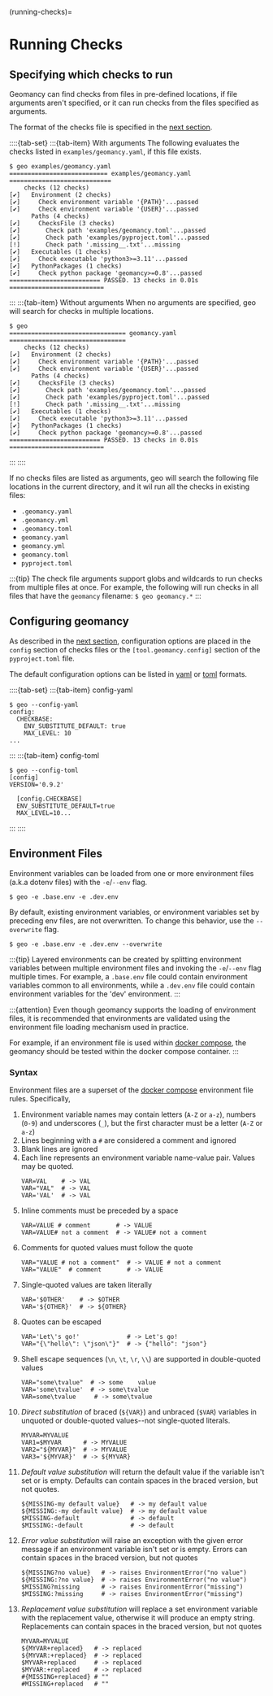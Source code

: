 (running-checks)=
# Running Checks

## Specifying which checks to run

Geomancy can find checks from files in pre-defined locations, if file
arguments aren't specified, or it can run checks from the files specified as
arguments.

The format of the checks file is specified in the [next section](#file-format).

::::{tab-set}
:::{tab-item} With arguments
The following evaluates the checks listed in ``examples/geomancy.yaml``, if
this file exists.
```shell
$ geo examples/geomancy.yaml
=========================== examples/geomancy.yaml ============================
    checks (12 checks)
[✔]   Environment (2 checks)
[✔]     Check environment variable '{PATH}'...passed
[✔]     Check environment variable '{USER}'...passed
      Paths (4 checks)
[✔]     ChecksFile (3 checks)
[✔]       Check path 'examples/geomancy.toml'...passed
[✔]       Check path 'examples/pyproject.toml'...passed
[!]       Check path '.missing__.txt'...missing
[✔]   Executables (1 checks)
[✔]     Check executable 'python3>=3.11'...passed
[✔]   PythonPackages (1 checks)
[✔]     Check python package 'geomancy>=0.8'...passed
========================= PASSED. 13 checks in 0.01s ==========================
```
:::
:::{tab-item} Without arguments
When no arguments are specified, geo will search for checks in multiple locations.
```shell
$ geo
================================ geomancy.yaml ================================
    checks (12 checks)
[✔]   Environment (2 checks)
[✔]     Check environment variable '{PATH}'...passed
[✔]     Check environment variable '{USER}'...passed
      Paths (4 checks)
[✔]     ChecksFile (3 checks)
[✔]       Check path 'examples/geomancy.toml'...passed
[✔]       Check path 'examples/pyproject.toml'...passed
[!]       Check path '.missing__.txt'...missing
[✔]   Executables (1 checks)
[✔]     Check executable 'python3>=3.11'...passed
[✔]   PythonPackages (1 checks)
[✔]     Check python package 'geomancy>=0.8'...passed
========================= PASSED. 13 checks in 0.01s ==========================
```
:::
::::

If no checks files are listed as arguments, geo will search the following file
locations in the current directory, and it wil run all the checks in existing
files:

- ``.geomancy.yaml``
- ``.geomancy.yml``
- ``.geomancy.toml``
- ``geomancy.yaml``
- ``geomancy.yml``
- ``geomancy.toml``
- ``pyproject.toml``

:::{tip}
The check file arguments support globs and wildcards to run checks from
multiple files at once. For example, the following will run checks in all
files that have the ``geomancy`` filename: ``$ geo geomancy.*``
:::

## Configuring geomancy

As described in the [next section](#file-format), configuration options are
placed in the ``config`` section of checks files or the
``[tool.geomancy.config]`` section of the ``pyproject.toml`` file.

The default configuration options can be listed in
[yaml](https://yaml.org) or [toml](https://toml.io/en/) formats.

::::{tab-set}
:::{tab-item} config-yaml
```shell
$ geo --config-yaml
config:
  CHECKBASE:
    ENV_SUBSTITUTE_DEFAULT: true
    MAX_LEVEL: 10
...
```
:::
:::{tab-item} config-toml
```shell
$ geo --config-toml
[config]
VERSION='0.9.2'

  [config.CHECKBASE]
  ENV_SUBSTITUTE_DEFAULT=true
  MAX_LEVEL=10...
```
:::
::::

## Environment Files

Environment variables can be loaded from one or more environment files
(a.k.a dotenv files) with the ``-e``/``--env`` flag.

```shell
$ geo -e .base.env -e .dev.env
```

By default, existing environment variables, or environment variables set
by preceding env files, are not overwritten. To change this behavior,
use the ``--overwrite`` flag.

```shell
$ geo -e .base.env -e .dev.env --overwrite
```

:::{tip}
Layered environments can be created by splitting environment variables
between multiple environment files and invoking the ``-e``/``--env`` flag
multiple times. For example, a ``.base.env`` file could contain environment
variables common to all environments, while a ``.dev.env`` file could
contain environment variables for the 'dev' environment.
:::

:::{attention}
Even though geomancy supports the loading of environment files, it is
recommended that environments are validated using the environment file loading
mechanism used in practice.

For example, if an environment file is used within
[docker compose](https://docs.docker.com/compose/), the geomancy should be
tested within the docker compose container.
:::

### Syntax

Environment files are a superset of the
[docker compose](https://docs.docker.com/compose/environment-variables/env-file/#syntax)
environment file rules. Specifically,

1. Environment variable names may contain letters (``A-Z`` or ``a-z``),
   numbers (``0-9``) and underscores (``_``), but the first character must be a
   letter (``A-Z`` or ``a-z``)
2. Lines beginning with a ``#`` are considered a comment and ignored
3. Blank lines are ignored
4. Each line represents an environment variable name-value pair. Values may
   be quoted.
    ```shell
    VAR=VAL    # -> VAL
    VAR="VAL"  # -> VAL
    VAR='VAL'  # -> VAL
    ```
5. Inline comments must be preceded by a space
   ```shell
   VAR=VALUE # comment       # -> VALUE
   VAR=VALUE# not a comment  # -> VALUE# not a comment
   ```
6. Comments for quoted values must follow the quote
    ```shell
   VAR="VALUE # not a comment"  # -> VALUE # not a comment
   VAR="VALUE"  # comment       # -> VALUE
    ```
7. Single-quoted values are taken literally
    ```shell
    VAR='$OTHER'    # -> $OTHER
    VAR='${OTHER}'  # -> ${OTHER}
    ```
8. Quotes can be escaped
    ```shell
    VAR='Let\'s go!'             # -> Let's go!
    VAR="{\"hello\": \"json\"}"  # -> {"hello": "json"}
    ```
9. Shell escape sequences (``\n``, ``\t``, ``\r``, ``\\``) are supported in
   double-quoted values
    ```shell
    VAR="some\tvalue"  # -> some    value
    VAR='some\tvalue'  # -> some\tvalue
    VAR=some\tvalue     # -> some\tvalue
    ```
10. _Direct substitution_ of braced (``${VAR}``) and unbraced (``$VAR``)
   variables in unquoted or double-quoted values--not single-quoted literals.
    ```shell
    MYVAR=MYVALUE
    VAR1=$MYVAR      # -> MYVALUE
    VAR2="${MYVAR}"  # -> MYVALUE
    VAR3='${MYVAR}'  # -> ${MYVAR}
    ```
11. _Default value substitution_ will return the default value if the variable
    isn't set or is empty. Defaults can contain spaces in the braced version,
    but not quotes.
    ```shell
    ${MISSING-my default value}   # -> my default value
    ${MISSING:-my default value}  # -> my default value
    $MISSING-default              # -> default
    $MISSING:-default             # -> default
    ```
12. _Error value substitution_ will raise an exception with the given error
    message if an environment variable isn't set or is empty. Errors can contain
   spaces in the braced version, but not quotes
    ```shell
    ${MISSING?no value}   # -> raises EnvironmentError("no value")
    ${MISSING:?no value}  # -> raises EnvironmentError("no value")
    $MISSING?missing      # -> raises EnvironmentError("missing")
    $MISSING:?missing     # -> raises EnvironmentError("missing")
    ```
13. _Replacement value substitution_ will replace a set environment variable
    with the replacement value, otherwise it will produce an empty string.
    Replacements can contain spaces in the braced version, but not quotes
    ```shell
    MYVAR=MYVALUE
    ${MYVAR+replaced}   # -> replaced
    ${MYVAR:+replaced}  # -> replaced
    $MYVAR+replaced     # -> replaced
    $MYVAR:+replaced    # -> replaced
    #{MISSING+replaced} # ""
    #MISSING+replaced   # ""
    ```
